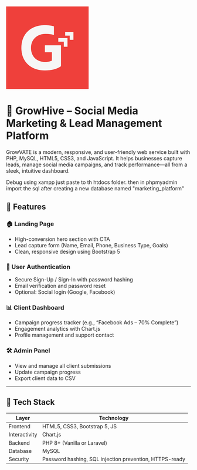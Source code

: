 ![GrowHive Logo](logo.png)

# 🚀 GrowHive – Social Media Marketing & Lead Management Platform

GrowVATE is a modern, responsive, and user-friendly web service built with PHP, MySQL, HTML5, CSS3, and JavaScript. It helps businesses capture leads, manage social media campaigns, and track performance—all from a sleek, intuitive dashboard.


Debug using xampp just paste to th htdocs folder. then in phpmyadmin import the sql after creating a new database named "marketing_platform"


## 🌟 Features

### 🏠 Landing Page
- High-conversion hero section with CTA
- Lead capture form (Name, Email, Phone, Business Type, Goals)
- Clean, responsive design using Bootstrap 5

### 🔐 User Authentication
- Secure Sign-Up / Sign-In with password hashing
- Email verification and password reset
- Optional: Social login (Google, Facebook)

### 📊 Client Dashboard
- Campaign progress tracker (e.g., “Facebook Ads – 70% Complete”)
- Engagement analytics with Chart.js
- Profile management and support contact

### 🛠️ Admin Panel
- View and manage all client submissions
- Update campaign progress
- Export client data to CSV

---

## 🧰 Tech Stack

| Layer       | Technology                     |
|------------|---------------------------------|
| Frontend    | HTML5, CSS3, Bootstrap 5, JS   |
| Interactivity | Chart.js                     |
| Backend     | PHP 8+ (Vanilla or Laravel)    |
| Database    | MySQL                          |
| Security    | Password hashing, SQL injection prevention, HTTPS-ready |



